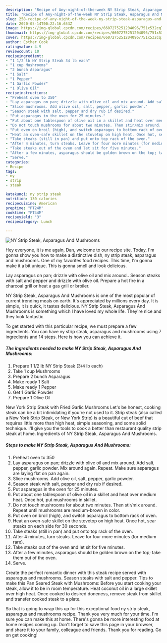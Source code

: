 ```yaml
---
description: "Recipe of Any-night-of-the-week NY Strip Steak, Asparagus And Mushrooms"
title: "Recipe of Any-night-of-the-week NY Strip Steak, Asparagus And Mushrooms"
slug: 258-recipe-of-any-night-of-the-week-ny-strip-steak-asparagus-and-mushrooms
date: 2020-05-14T00:22:16.653Z
image: https://img-global.cpcdn.com/recipes/6607275251204096/751x532cq70/ny-strip-steak-asparagus-and-mushrooms-recipe-main-photo.jpg
thumbnail: https://img-global.cpcdn.com/recipes/6607275251204096/751x532cq70/ny-strip-steak-asparagus-and-mushrooms-recipe-main-photo.jpg
cover: https://img-global.cpcdn.com/recipes/6607275251204096/751x532cq70/ny-strip-steak-asparagus-and-mushrooms-recipe-main-photo.jpg
author: Esther Cook
ratingvalue: 4.9
reviewcount: 10
recipeingredient:
- "1 1/2 lb NY Strip Steak 34 lb each"
- "1 cup Mushrooms"
- "2 bunch Asparagus"
- "1 Salt"
- "1 Pepper"
- "1 Garlic Powder"
- "1 Olive Oil"
recipeinstructions:
- "Preheat oven to 350"
- "Lay asparagus on pan; drizzle with olive oil and mix around. Add salt, pepper, garlic powder. Mix around again. Repeat. Make sure asparagus are laying flat on pan again."
- "Slice mushrooms. Add olive oil, salt, pepper, garlic powder."
- "Season steak with salt, pepper and dry rub if desired."
- "Put asparagus in the oven for 25 minutes."
- "Put about one tablespoon of olive oil in a skillet and heat over medium heat. Once hot, put mushrooms in skillet."
- "Do not touch mushrooms for about two minutes. Then stir/mix around. Repeat until mushrooms are medium-brown in color."
- "Put oven on broil (high), and switch asparagus to bottom rack of oven."
- "Heat an oven-safe skillet on the stovetop on high heat. Once hot, sear steaks on each side for 30 seconds."
- "Take steaks (still in pan) and put onto top rack of the oven."
- "After 4 minutes, turn steaks. Leave for four more minutes (for medium rare)."
- "Take steaks out of the oven and let sit for five minutes."
- "After a few minutes, asparagus should be golden brown on the top; take them out of the oven."
- "Serve."
categories:
- Recipe
tags:
- ny
- strip
- steak

katakunci: ny strip steak 
nutrition: 130 calories
recipecuisine: American
preptime: "PT24M"
cooktime: "PT44M"
recipeyield: "3"
recipecategory: Lunch

---
```



![NY Strip Steak, Asparagus And Mushrooms](https://img-global.cpcdn.com/recipes/6607275251204096/751x532cq70/ny-strip-steak-asparagus-and-mushrooms-recipe-main-photo.jpg)

Hey everyone, it is me again, Dan, welcome to our recipe site. Today, I'm gonna show you how to make a distinctive dish, ny strip steak, asparagus and mushrooms. One of my favorites food recipes. This time, I'm gonna make it a bit unique. This is gonna smell and look delicious.

Lay asparagus on pan; drizzle with olive oil and mix around.. Season steaks with salt and pepper and drizzle with olive oil. Prepare a hot fire in a charcoal grill or heat a gas grill or broiler.

NY Strip Steak, Asparagus And Mushrooms is one of the most popular of current trending meals on earth. It's appreciated by millions every day. It is simple, it is quick, it tastes delicious. NY Strip Steak, Asparagus And Mushrooms is something which I have loved my whole life. They're nice and they look fantastic.


To get started with this particular recipe, we must prepare a few ingredients. You can have ny strip steak, asparagus and mushrooms using 7 ingredients and 14 steps. Here is how you can achieve it.

<!--inarticleads1-->

##### The ingredients needed to make NY Strip Steak, Asparagus And Mushrooms:

1. Prepare 1 1/2 lb NY Strip Steak (3/4 lb each)
1. Take 1 cup Mushrooms
1. Prepare 2 bunch Asparagus
1. Make ready 1 Salt
1. Make ready 1 Pepper
1. Get 1 Garlic Powder
1. Prepare 1 Olive Oil


New York Strip Steak with Fried Garlic Mushrooms Let&#39;s be honest, cooking steak can be a bit intimidating if you&#39;re not used to it. Strip steak (also called a New York Strip Steak, or New York Strip) is a beautiful cut of beef that requires little more than high heat, simple seasoning, and some solid technique. I&#39;ll give you the tools to cook a better than restaurant quality strip steak at home. Ingredients of NY Strip Steak, Asparagus And Mushrooms. 

<!--inarticleads2-->

##### Steps to make NY Strip Steak, Asparagus And Mushrooms:

1. Preheat oven to 350
1. Lay asparagus on pan; drizzle with olive oil and mix around. Add salt, pepper, garlic powder. Mix around again. Repeat. Make sure asparagus are laying flat on pan again.
1. Slice mushrooms. Add olive oil, salt, pepper, garlic powder.
1. Season steak with salt, pepper and dry rub if desired.
1. Put asparagus in the oven for 25 minutes.
1. Put about one tablespoon of olive oil in a skillet and heat over medium heat. Once hot, put mushrooms in skillet.
1. Do not touch mushrooms for about two minutes. Then stir/mix around. Repeat until mushrooms are medium-brown in color.
1. Put oven on broil (high), and switch asparagus to bottom rack of oven.
1. Heat an oven-safe skillet on the stovetop on high heat. Once hot, sear steaks on each side for 30 seconds.
1. Take steaks (still in pan) and put onto top rack of the oven.
1. After 4 minutes, turn steaks. Leave for four more minutes (for medium rare).
1. Take steaks out of the oven and let sit for five minutes.
1. After a few minutes, asparagus should be golden brown on the top; take them out of the oven.
1. Serve.


Create the perfect romantic dinner with this steak recipe served with asparagus and mushrooms. Season steaks with salt and pepper. Tips to make this Pan Seared Steak with Mushrooms: Before you start cooking your steak, allow it to be in room temperature. Heat coconut oil in a large skillet over high heat. Once cooked to desired doneness, remove steak from skillet and transfer cooked steak to a plate. 

So that is going to wrap this up for this exceptional food ny strip steak, asparagus and mushrooms recipe. Thank you very much for your time. I'm sure you can make this at home. There's gonna be more interesting food at home recipes coming up. Don't forget to save this page in your browser, and share it to your family, colleague and friends. Thank you for reading. Go on get cooking!
